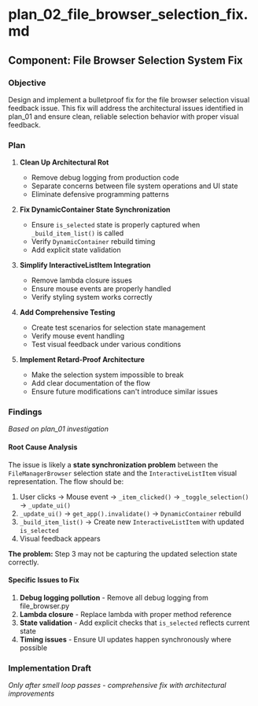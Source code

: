 # plan_02_file_browser_selection_fix.md
## Component: File Browser Selection System Fix

### Objective
Design and implement a bulletproof fix for the file browser selection visual feedback issue. This fix will address the architectural issues identified in plan_01 and ensure clean, reliable selection behavior with proper visual feedback.

### Plan
1. **Clean Up Architectural Rot**
   - Remove debug logging from production code
   - Separate concerns between file system operations and UI state
   - Eliminate defensive programming patterns

2. **Fix DynamicContainer State Synchronization**
   - Ensure `is_selected` state is properly captured when `_build_item_list()` is called
   - Verify `DynamicContainer` rebuild timing
   - Add explicit state validation

3. **Simplify InteractiveListItem Integration**
   - Remove lambda closure issues
   - Ensure mouse events are properly handled
   - Verify styling system works correctly

4. **Add Comprehensive Testing**
   - Create test scenarios for selection state management
   - Verify mouse event handling
   - Test visual feedback under various conditions

5. **Implement Retard-Proof Architecture**
   - Make the selection system impossible to break
   - Add clear documentation of the flow
   - Ensure future modifications can't introduce similar issues

### Findings
*Based on plan_01 investigation*

#### Root Cause Analysis
The issue is likely a **state synchronization problem** between the `FileManagerBrowser` selection state and the `InteractiveListItem` visual representation. The flow should be:

1. User clicks → Mouse event → `_item_clicked()` → `_toggle_selection()` → `_update_ui()`
2. `_update_ui()` → `get_app().invalidate()` → `DynamicContainer` rebuild
3. `_build_item_list()` → Create new `InteractiveListItem` with updated `is_selected`
4. Visual feedback appears

**The problem:** Step 3 may not be capturing the updated selection state correctly.

#### Specific Issues to Fix
1. **Debug logging pollution** - Remove all debug logging from file_browser.py
2. **Lambda closure** - Replace lambda with proper method reference
3. **State validation** - Add explicit checks that `is_selected` reflects current state
4. **Timing issues** - Ensure UI updates happen synchronously where possible

### Implementation Draft
*Only after smell loop passes - comprehensive fix with architectural improvements*
